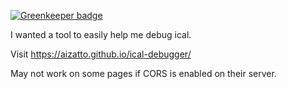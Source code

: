 
[![Greenkeeper badge](https://badges.greenkeeper.io/aizatto/ical-debugger.svg)](https://greenkeeper.io/)

I wanted a tool to easily help me debug ical.

Visit https://aizatto.github.io/ical-debugger/

May not work on some pages if CORS is enabled on their server.